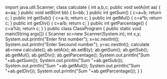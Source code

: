 import java.util.Scanner;
class calculate
{
    int a,b,c;
    public void setA(int aa)
    {
        a=aa;
    }
    public void setB(int bb)
    {
        b=bb;
    }
    public int getSum()
    {
        c=a+b;
        return c;
    }
    public int getSub()
    {
        c=a-b;
        return c;
    }
     public int getMul()
    {
        c=a*b;
        return c;
    }
      public int getDiv()
    {
        c=a/b;
        return c;
    }
       public int getParcentage()
    {
        c=a%b;
        return c;
    }
}
public class ClassProgram
{
 public static void main(String args[])
 {
     Scanner sc=new Scanner(System.in);
     int x,y;
     System.out.println("Enter first number");
     x=sc.nextInt();
     System.out.println("Enter Secound number");
     y=sc.nextInt();
     calculate ab=new calculate();
     ab.setA(x);
     ab.setB(y);
     ab.getSum();
     ab.getSub();
     ab.getMul();
     ab.getDiv();
     ab.getParcentage();
     System.out.println("Sum   "+ab.getSum());
     System.out.println("Sum   "+ab.getSub());
     System.out.println("Sum   "+ab.getMul());
     System.out.println("Sum   "+ab.getDiv());
     System.out.println("Sum   "+ab.getParcentage());
 }
}
